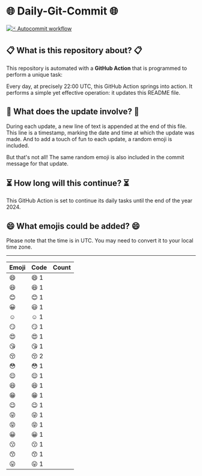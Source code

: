 # 🌐 Daily-Git-Commit 🌐

[![🃏 Autocommit workflow](https://github.com/kleqing/git-auto-commit/actions/workflows/main.yaml/badge.svg?event=check_run)](https://github.com/kleqing/git-auto-commit/actions/workflows/main.yaml)

## 📋 What is this repository about? 📋

This repository is automated with a **GitHub Action** that is programmed to perform a unique task:

Every day, at precisely 22:00 UTC, this GitHub Action springs into action. It performs a simple yet effective operation: it updates this README file.

## 🔄 What does the update involve? 🔄

During each update, a new line of text is appended at the end of this file. This line is a timestamp, marking the date and time at which the update was made. And to add a touch of fun to each update, a random emoji is included.

But that's not all! The same random emoji is also included in the commit message for that update.

## ⏳ How long will this continue? ⏳

This GitHub Action is set to continue its daily tasks until the end of the year 2024.

## 😄 What emojis could be added? 😄

Please note that the time is in UTC. You may need to convert it to your local time zone.

---

| Emoji | Code | Count |
| --- | --- | --- |
| 😄 | :smile:  1 |
| 😆 | :laughing:  1 |
| 😊 | :blush:  1 |
| 😀 | :smiley:  1 |
| ☺️ | :relaxed:  1 |
| 😏 | :smirk:  1 |
| 😍 | :heart_eyes:  1 |
| 😘 | :kissing_heart:  1 |
| 😚 | :kissing_closed_eyes:  2 |
| 😳 | :flushed:  1 |
| 😌 | :relieved:  1 |
| 😆 | :satisfied:  1 |
| 😁 | :grin:  1 |
| 😉 | :wink:  1 |
| 😜 | :stuck_out_tongue_winking_eye:  1 |
| 😝 | :stuck_out_tongue_closed_eyes:  1 |
| 😀 | :grinning:  1 |
| 😗 | :kissing:  1 |
| 😙 | :kissing_smiling_eyes:  1 |
| 😛 | :stuck_out_tongue:  1 |
